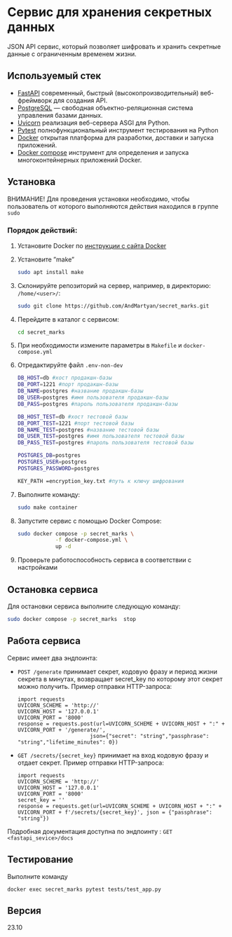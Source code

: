 # Сервис для хранения секретных данных

JSON API сервис, который позволяет шифровать и хранить секретные данные с ограниченным временем жизни. 

## Используемый стек

- [FastAPI](https://fastapi.tiangolo.com/) современный, быстрый (высокопроизводительный) веб-фреймворк для создания API.
- [PostgreSQL](https://www.postgresql.org) — свободная объектно-реляционная система управления базами данных.
- [Uvicorn](https://www.uvicorn.org/) реализация веб-сервера ASGI для Python.
- [Pytest](https://docs.pytest.org/en/7.4.x/contents.html) полнофункциональный инструмент тестирования на Python
- [Docker](https://docs.docker.com/get-started/overview/) открытая платформа для разработки, доставки и запуска приложений.
- [Docker compose](https://docs.docker.com/compose/) инструмент для определения и запуска многоконтейнерных приложений Docker. 


## Установка 
ВНИМАНИЕ! Для проведения установки необходимо, чтобы пользователь от которого выполняются действия находился в группе `sudo`
### Порядок действий:
1. Установите Docker по [инструкции с сайта Docker](https://docs.docker.com/engine/install/ubuntu/)
2. Установите ”make”
    ```bash
    sudo apt install make
    ```
2. Склонируйте репозиторий на сервер, например, в директорию: `/home/<user>/`:

    ```bash
    sudo git clone https://github.com/AndMartyan/secret_marks.git
    ```
3. Перейдите в каталог с сервисом:

    ```bash
    cd secret_marks
    ```
4. При необходимости измените параметры в `Makefile` и `docker-compose.yml`
5. Отредактируйте файл `.env-non-dev`
   ```bash
   DB_HOST=db #хост продакшн-базы 
   DB_PORT=1221 #порт продакшн-базы 
   DB_NAME=postgres #название продакшн-базы 
   DB_USER=postgres #имя пользователя продакшн-базы 
   DB_PASS=postgres #пароль пользователя продакшн-базы 
   
   DB_HOST_TEST=db #хост тестовой базы 
   DB_PORT_TEST=1221 #порт тестовой базы 
   DB_NAME_TEST=postgres #название тестовой базы
   DB_USER_TEST=postgres #имя пользователя тестовой базы
   DB_PASS_TEST=postgres #пароль пользователя тестовой базы
   
   POSTGRES_DB=postgres
   POSTGRES_USER=postgres
   POSTGRES_PASSWORD=postgres
   
   KEY_PATH =encryption_key.txt #путь к ключу шифрования
    ```
6. Выполните команду:

    ```bash
    sudo make container
    ```

7. Запустите сервис с помощью Docker Compose:

    ```bash
    sudo docker compose -p secret_marks \
                -f docker-compose.yml \
                up -d
    ```
8. Проверьте работоспособность сервиса в соответствии с настройками

## Остановка сервиса

Для остановки сервиса выполните следующую команду:

   ```bash
   sudo docker compose -p secret_marks  stop
   ```

## Работа сервиса
Сервис имеет два эндпоинта:

- `POST /generate` принимает секрет, кодовую фразу и период жизни секрета в минутах, возвращает secret_key по которому этот секрет можно получить.
  Пример отправки HTTP-запроса:
  ```python3
  import requests
  UVICORN_SCHEME = 'http://'
  UVICORN_HOST = '127.0.0.1'
  UVICORN_PORT = '8000'
  response = requests.post(url=UVICORN_SCHEME + UVICORN_HOST + ":" + UVICORN_PORT + '/generate/',
                         json={"secret": "string","passphrase": "string","lifetime_minutes": 0})
  ```
- `GET /secrets/{secret_key}` принимает на вход кодовую фразу и отдает секрет.
  Пример отправки HTTP-запроса:
  ```python3
  import requests
  UVICORN_SCHEME = 'http://'
  UVICORN_HOST = '127.0.0.1'
  UVICORN_PORT = '8000'
  secret_key = ''
  response = requests.get(url=UVICORN_SCHEME + UVICORN_HOST + ":" + UVICORN_PORT + f'/secrets/{secret_key}', json = {"passphrase": "string"}) 
  ```
Подробная документация доступна по эндпоинту : `GET <fastapi_sevice>/docs` 

## Тестирование
Выполните команду 
```python3
docker exec secret_marks pytest tests/test_app.py
```


## Версия

23.10